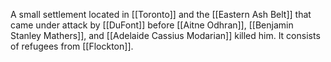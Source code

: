 A small settlement located in [[Toronto]] and the [[Eastern Ash Belt]] that came under attack by [[DuFont]] before [[Aitne Odhran]], [[Benjamin Stanley Mathers]], and [[Adelaide Cassius Modarian]] killed him. It consists of refugees from [[Flockton]].